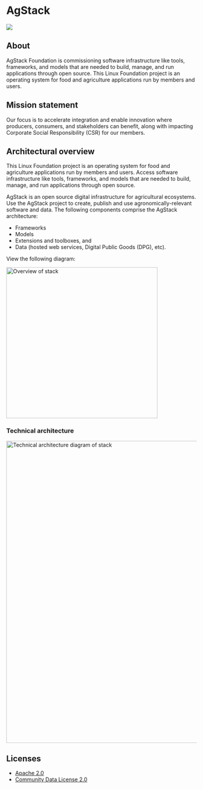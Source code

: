 # AgStack 

[<img src="assets/img/agstack-logo.png">](https://agstack.github.io/agstack-website/)

## About

AgStack Foundation is commissioning software infrastructure like tools, frameworks, and models that are needed to build, manage, and run applications through open source. This Linux Foundation project is an operating system for food and agriculture applications run by members and users.

## Mission statement

Our focus is to accelerate integration and enable innovation where producers, consumers, and stakeholders can benefit, along with impacting Corporate Social Responsibility (CSR) for our members.

## Architectural overview

This Linux Foundation project is an operating system for food and agriculture applications run by members and users. Access software infrastructure like tools, frameworks, and models that are needed to build, manage, and run applications through open source. 

AgStack is an open source digital infrastructure for agricultural ecosystems. Use the AgStack     project to create, publish and use agronomically-relevant software and data. The following components comprise the AgStack architecture: 

* Frameworks
* Models
* Extensions and toolboxes, and
* Data (hosted web services, Digital Public Goods (DPG), etc).

View the following diagram:

<div>
  <img src="assets/img/agstack-foundation-diagram-1.png" alt="Overview of stack" width=400 >
</div>

### Technical architecture

<div>
  <img src="assets/img/technical-arch-agstack.png" alt="Technical architecture diagram of stack" width=800 >
</div>


<!--consider creating another repository or folder for the community to contribute-->
<!--## Prerequisites

- [GitHub account](https://github.com/)
- [Retrieve your Git keys](https://docs.github.com/en/authentication/connecting-to-github-with-ssh/checking-for-existing-ssh-keys)

## Maintaining

You can make changes to the content on the website by editing the Markdown files in the `_pages` folder. You can also add new topics and tabs to the website using Markdown files. GitHub Pages will automatically update the site when changes are detected in the repository.


## Deployment

This website is already deployed using [GitHub Pages](https://pages.github.com/). No further deployment is needed. If you do need to deploy the website again, see the following instructions:

## Website
1. Rename your repository to `<your-github-username>.github.io` or `<your-github-orgname>.github.io`.
2. In `_config.yml`, set `url` to `https://<your-github-username>.github.io` and leave `baseurl` empty.
3. Set up automatic deployment of your webpage.
4. Make changes, commit, and push.
5. After deployment, the website becomes available at `<your-github-username>.github.io`.

## Projects
1. In `_config.yml`, set `url` to `https://<your-github-username>.github.io` and `baseurl` to `/<your-repository-name>/`.
2. Set up automatic deployment of your webpage.
3. Make changes, commit, and push.
4. After deployment, the webpage becomes available at `<your-github-username>.github.io/<your-repository-name>/`.-->

## Licenses

* [Apache 2.0](https://www.apache.org/licenses/)
* [Community Data License 2.0](https://cdla.dev/permissive-2-0/)

